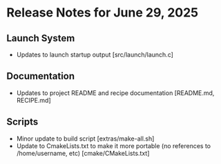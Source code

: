 # Release Notes for June 29, 2025

## Launch System

- Updates to launch startup output [src/launch/launch.c]

## Documentation

- Updates to project README and recipe documentation [README.md, RECIPE.md]

## Scripts

- Minor update to build script [extras/make-all.sh]
- Update to CmakeLists.txt to make it more portable (no references to /home/username, etc) [cmake/CMakeLists.txt]
